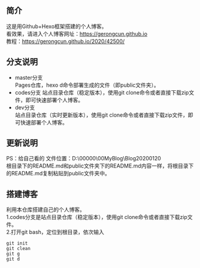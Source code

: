 ## 简介
这是用Github+Hexo框架搭建的个人博客。  
看效果，请进入个人博客网址：https://gerongcun.github.io  
教程：https://gerongcun.github.io/2020/42500/  

## 分支说明
- master分支  
Pages仓库，hexo d命令部署生成的文件（即public文件夹）。  
- codes分支
站点目录仓库（稳定版本），使用git clone命令或者直接下载zip文件，即可快速部署个人博客。  
- dev分支  
站点目录仓库（实时更新版本），使用git clone命令或者直接下载zip文件，即可快速部署个人博客。    

## 更新说明
PS：给自己看的
文件位置：D:\00000\00MyBlog\Blog20200120  
根目录下的README.md和public文件夹下的README.md内容一样，将根目录下的README.md复制粘贴到public文件夹中。  

## 搭建博客
利用本仓库搭建自己的个人博客。  
1.codes分支是站点目录仓库（稳定版本），使用git clone命令或者直接下载zip文件。  
2.打开git bash，定位到根目录，依次输入
```
git init
git clean
git g
git d
```


